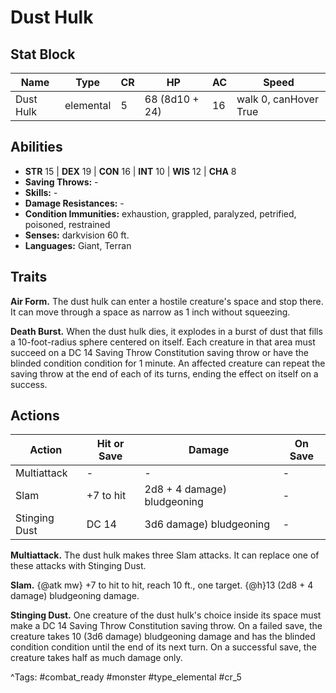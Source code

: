 # Dust Hulk

## Stat Block

| Name | Type | CR | HP | AC | Speed |
|------|------|----|----|----|-------|
| Dust Hulk | elemental | 5 | 68 (8d10 + 24) | 16 | walk 0, canHover True |

## Abilities

- **STR** 15 | **DEX** 19 | **CON** 16 | **INT** 10 | **WIS** 12 | **CHA** 8
- **Saving Throws:** -  
- **Skills:** -  
- **Damage Resistances:** -  
- **Condition Immunities:** exhaustion, grappled, paralyzed, petrified, poisoned, restrained  
- **Senses:** darkvision 60 ft.  
- **Languages:** Giant, Terran

## Traits

**Air Form.** The dust hulk can enter a hostile creature's space and stop there. It can move through a space as narrow as 1 inch without squeezing.

**Death Burst.** When the dust hulk dies, it explodes in a burst of dust that fills a 10-foot-radius sphere centered on itself. Each creature in that area must succeed on a DC 14 Saving Throw Constitution saving throw or have the blinded condition condition for 1 minute. An affected creature can repeat the saving throw at the end of each of its turns, ending the effect on itself on a success.


## Actions

| Action | Hit or Save | Damage | On Save |
|--------|--------------|--------|----------|
| Multiattack | - | - | - |
| Slam | +7 to hit | 2d8 + 4 damage) bludgeoning | - |
| Stinging Dust | DC 14 | 3d6 damage) bludgeoning | - |

**Multiattack.** The dust hulk makes three Slam attacks. It can replace one of these attacks with Stinging Dust.

**Slam.** {@atk mw} +7 to hit to hit, reach 10 ft., one target. {@h}13 (2d8 + 4 damage) bludgeoning damage.

**Stinging Dust.** One creature of the dust hulk's choice inside its space must make a DC 14 Saving Throw Constitution saving throw. On a failed save, the creature takes 10 (3d6 damage) bludgeoning damage and has the blinded condition condition until the end of its next turn. On a successful save, the creature takes half as much damage only.


^Tags: #combat_ready #monster #type_elemental #cr_5
